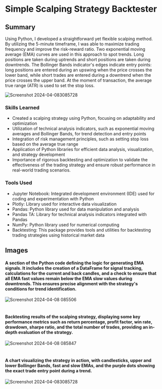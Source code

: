 # Simple Scalping Strategy Backtester

## Summary
Using Python, I developed a straightforward yet flexible scalping method. By utilizing the 5-minute timeframe, I was able to maximize trading frequency and improve the risk-reward ratio. Two exponential moving average (EMA) curves are used in this approach to spot trends. Long positions are taken during uptrends and short positions are taken during downtrends. The Bollinger Bands indicator's edges indicate entry points: long positions are entered during an upswing when the price crosses the lower band, while short trades are entered during a downtrend when the price crosses the upper band. At the moment of transaction, the average true range (ATR) is used to set the stop loss.

![Screenshot 2024-04-083085728](https://github.com/sarch25/Simple-Scalping-Strategy/assets/130470960/80dfa682-9f5f-4e0e-a0f5-86efada2e797)

### Skills Learned

- Created a scalping strategy using Python, focusing on adaptability and optimization
- Utilization of technical analysis indicators, such as exponential moving averages and Bollinger Bands, for trend detection and entry points
- Integration of risk management principles, such as setting stop loss based on the average true range
- Application of Python libraries for efficient data analysis, visualization, and strategy development
- Importance of rigorous backtesting and optimization to validate the effectiveness of the trading strategy and ensure robust performance in real-world trading scenarios.

### Tools Used

- Jupyter Notebook: Integrated development environment (IDE) used for coding and experimentation with Python
- Plotly: Library used for interactive data visualization
- Pandas: Python library used for data manipulation and analysis
- Pandas TA: Library for technical analysis indicators integrated with Pandas
- NumPy: Python library used for numerical computing
- Backtesting: This package provides tools and utilities for backtesting trading strategies using historical market data

## Images

#### A section of the Python code defining the logic for generating EMA signals. It includes the creation of a DataFrame for signal tracking, calculations for the current and back candles, and a check to ensure that all EMA fast values remain below the EMA slow values during downtrends. This ensures precise alignment with the strategy's conditions for trend identification.

![Screenshot 2024-04-08 085506](https://github.com/sarch25/Simple-Scalping-Strategy/assets/130470960/7f204e56-92be-4538-8f75-616a7e905e50)
#

#### Backtesting results of the scalping strategy, displaying some key performance metrics such as return percentage, profit factor, win rate, drawdown, sharpe ratio, and the total number of trades, providing an in-depth evaluation of the strategy.
![Screenshot 2024-04-08 085847](https://github.com/sarch25/Simple-Scalping-Strategy/assets/130470960/983c9f30-0370-41d5-adbb-1776ddd5f6e4)
#

#### A chart visualizing the strategy in action, with candlesticks, upper and lower Bollinger Bands, fast and slow EMAs, and the purple dots showing the exact trade entry point during a trend.

![Screenshot 2024-04-083085728](https://github.com/sarch25/Simple-Scalping-Strategy/assets/130470960/80dfa682-9f5f-4e0e-a0f5-86efada2e797)
#
